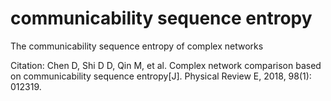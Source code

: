 # communicability sequence entropy
The communicability sequence entropy of complex networks

Citation:
Chen D, Shi D D, Qin M, et al. Complex network comparison based on communicability sequence entropy[J]. Physical Review E, 2018, 98(1): 012319.
